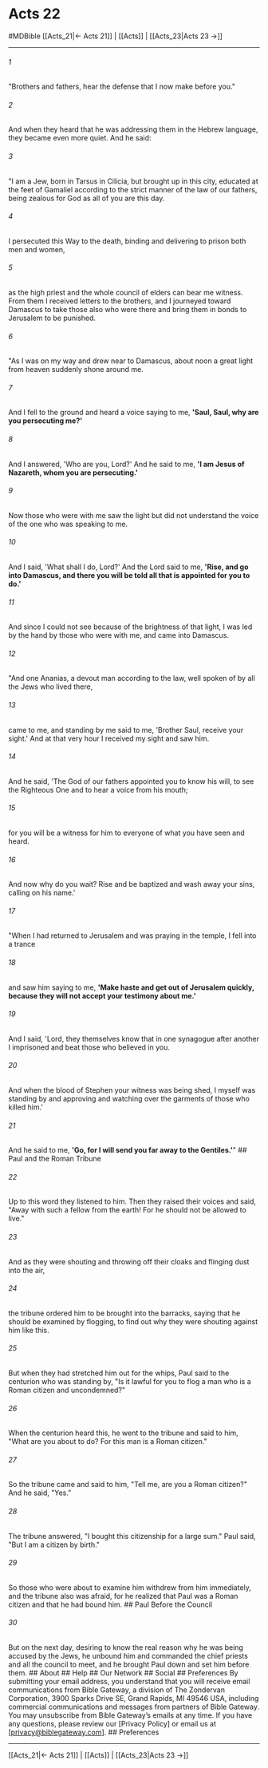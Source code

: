 # Acts 22
#MDBible
[[Acts_21|← Acts 21]] | [[Acts]] | [[Acts_23|Acts 23 →]]

***






###### 1 


"Brothers and fathers, hear the defense that I now make before you." 





###### 2 


And when they heard that he was addressing them in the Hebrew language, they became even more quiet. And he said: 





###### 3 


"I am a Jew, born in Tarsus in Cilicia, but brought up in this city, educated at the feet of Gamaliel according to the strict manner of the law of our fathers, being zealous for God as all of you are this day. 





###### 4 


I persecuted this Way to the death, binding and delivering to prison both men and women, 





###### 5 


as the high priest and the whole council of elders can bear me witness. From them I received letters to the brothers, and I journeyed toward Damascus to take those also who were there and bring them in bonds to Jerusalem to be punished. 





###### 6 


"As I was on my way and drew near to Damascus, about noon a great light from heaven suddenly shone around me. 





###### 7 


And I fell to the ground and heard a voice saying to me, **'Saul, Saul, why are you persecuting me?'** 





###### 8 


And I answered, 'Who are you, Lord?' And he said to me, **'I am Jesus of Nazareth, whom you are persecuting.'** 





###### 9 


Now those who were with me saw the light but did not understand the voice of the one who was speaking to me. 





###### 10 


And I said, 'What shall I do, Lord?' And the Lord said to me, **'Rise, and go into Damascus, and there you will be told all that is appointed for you to do.'** 





###### 11 


And since I could not see because of the brightness of that light, I was led by the hand by those who were with me, and came into Damascus. 





###### 12 


"And one Ananias, a devout man according to the law, well spoken of by all the Jews who lived there, 





###### 13 


came to me, and standing by me said to me, 'Brother Saul, receive your sight.' And at that very hour I received my sight and saw him. 





###### 14 


And he said, 'The God of our fathers appointed you to know his will, to see the Righteous One and to hear a voice from his mouth; 





###### 15 


for you will be a witness for him to everyone of what you have seen and heard. 





###### 16 


And now why do you wait? Rise and be baptized and wash away your sins, calling on his name.' 





###### 17 


"When I had returned to Jerusalem and was praying in the temple, I fell into a trance 





###### 18 


and saw him saying to me, **'Make haste and get out of Jerusalem quickly, because they will not accept your testimony about me.'** 





###### 19 


And I said, 'Lord, they themselves know that in one synagogue after another I imprisoned and beat those who believed in you. 





###### 20 


And when the blood of Stephen your witness was being shed, I myself was standing by and approving and watching over the garments of those who killed him.' 





###### 21 


And he said to me, **'Go, for I will send you far away to the Gentiles.'**" ## Paul and the Roman Tribune 





###### 22 


Up to this word they listened to him. Then they raised their voices and said, "Away with such a fellow from the earth! For he should not be allowed to live." 





###### 23 


And as they were shouting and throwing off their cloaks and flinging dust into the air, 





###### 24 


the tribune ordered him to be brought into the barracks, saying that he should be examined by flogging, to find out why they were shouting against him like this. 





###### 25 


But when they had stretched him out for the whips, Paul said to the centurion who was standing by, "Is it lawful for you to flog a man who is a Roman citizen and uncondemned?" 





###### 26 


When the centurion heard this, he went to the tribune and said to him, "What are you about to do? For this man is a Roman citizen." 





###### 27 


So the tribune came and said to him, "Tell me, are you a Roman citizen?" And he said, "Yes." 





###### 28 


The tribune answered, "I bought this citizenship for a large sum." Paul said, "But I am a citizen by birth." 





###### 29 


So those who were about to examine him withdrew from him immediately, and the tribune also was afraid, for he realized that Paul was a Roman citizen and that he had bound him. ## Paul Before the Council 





###### 30 


But on the next day, desiring to know the real reason why he was being accused by the Jews, he unbound him and commanded the chief priests and all the council to meet, and he brought Paul down and set him before them. ## About ## Help ## Our Network ## Social ## Preferences By submitting your email address, you understand that you will receive email communications from Bible Gateway, a division of The Zondervan Corporation, 3900 Sparks Drive SE, Grand Rapids, MI 49546 USA, including commercial communications and messages from partners of Bible Gateway. You may unsubscribe from Bible Gateway&rsquo;s emails at any time. If you have any questions, please review our [Privacy Policy] or email us at [privacy@biblegateway.com]. ## Preferences

***

[[Acts_21|← Acts 21]] | [[Acts]] | [[Acts_23|Acts 23 →]]
